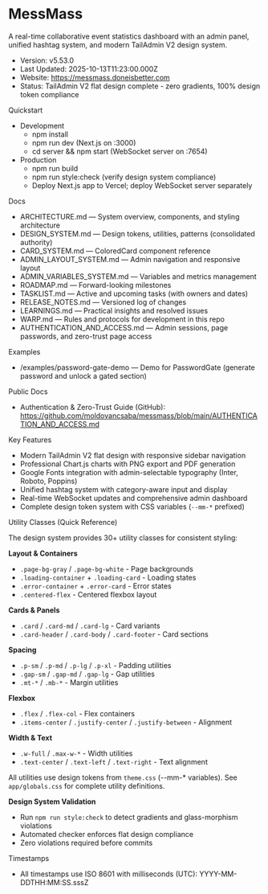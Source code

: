 # MessMass

A real-time collaborative event statistics dashboard with an admin panel, unified hashtag system, and modern TailAdmin V2 design system.

- Version: v5.53.0
- Last Updated: 2025-10-13T11:23:00.000Z
- Website: https://messmass.doneisbetter.com
- Status: TailAdmin V2 flat design complete - zero gradients, 100% design token compliance

Quickstart

- Development
  - npm install
  - npm run dev (Next.js on :3000)
  - cd server && npm start (WebSocket server on :7654)
- Production
  - npm run build
  - npm run style:check (verify design system compliance)
  - Deploy Next.js app to Vercel; deploy WebSocket server separately

Docs

- ARCHITECTURE.md — System overview, components, and styling architecture
- DESIGN_SYSTEM.md — Design tokens, utilities, patterns (consolidated authority)
- CARD_SYSTEM.md — ColoredCard component reference
- ADMIN_LAYOUT_SYSTEM.md — Admin navigation and responsive layout
- ADMIN_VARIABLES_SYSTEM.md — Variables and metrics management
- ROADMAP.md — Forward-looking milestones
- TASKLIST.md — Active and upcoming tasks (with owners and dates)
- RELEASE_NOTES.md — Versioned log of changes
- LEARNINGS.md — Practical insights and resolved issues
- WARP.md — Rules and protocols for development in this repo
- AUTHENTICATION_AND_ACCESS.md — Admin sessions, page passwords, and zero-trust page access

Examples
- /examples/password-gate-demo — Demo for PasswordGate (generate password and unlock a gated section)

Public Docs
- Authentication & Zero-Trust Guide (GitHub): https://github.com/moldovancsaba/messmass/blob/main/AUTHENTICATION_AND_ACCESS.md

Key Features

- Modern TailAdmin V2 flat design with responsive sidebar navigation
- Professional Chart.js charts with PNG export and PDF generation
- Google Fonts integration with admin-selectable typography (Inter, Roboto, Poppins)
- Unified hashtag system with category-aware input and display
- Real-time WebSocket updates and comprehensive admin dashboard
- Complete design token system with CSS variables (`--mm-*` prefixed)

Utility Classes (Quick Reference)

The design system provides 30+ utility classes for consistent styling:

**Layout & Containers**
- `.page-bg-gray` / `.page-bg-white` - Page backgrounds
- `.loading-container` + `.loading-card` - Loading states
- `.error-container` + `.error-card` - Error states
- `.centered-flex` - Centered flexbox layout

**Cards & Panels**
- `.card` / `.card-md` / `.card-lg` - Card variants
- `.card-header` / `.card-body` / `.card-footer` - Card sections

**Spacing**
- `.p-sm` / `.p-md` / `.p-lg` / `.p-xl` - Padding utilities
- `.gap-sm` / `.gap-md` / `.gap-lg` - Gap utilities
- `.mt-*` / `.mb-*` - Margin utilities

**Flexbox**
- `.flex` / `.flex-col` - Flex containers
- `.items-center` / `.justify-center` / `.justify-between` - Alignment

**Width & Text**
- `.w-full` / `.max-w-*` - Width utilities
- `.text-center` / `.text-left` / `.text-right` - Text alignment

All utilities use design tokens from `theme.css` (--mm-* variables).
See `app/globals.css` for complete utility definitions.

**Design System Validation**
- Run `npm run style:check` to detect gradients and glass-morphism violations
- Automated checker enforces flat design compliance
- Zero violations required before commits

Timestamps

- All timestamps use ISO 8601 with milliseconds (UTC): YYYY-MM-DDTHH:MM:SS.sssZ
